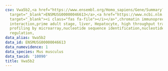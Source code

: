 ```yaml
---
csv: Vwa5b2,<a href="https://www.ensembl.org/Homo_sapiens/Gene/Summary?db=core;g=ENSMUSG00000046613"
  target="_blank">ENSMUSG00000046613</a>,<a href="https://www.ncbi.nlm.nih.gov/pubmed/23834426"
  target="_blank"><i class="fas fa-file"></i></a>",chromatin immunoprecipitation assay,direct
  interaction,prime adult stage, liver, Hepatocyte, high throughput transcription
  profiling by microarray,nucleotide sequence identification,nucleotide sequence identification,transcriptional
  regulation,
data_alias: Vwa5b2
data_id: ENSMUSG00000046613
data_numevidence: 1
data_species: Mus musculus
data_taxid: '10090'
title: Vwa5b2
---
```

